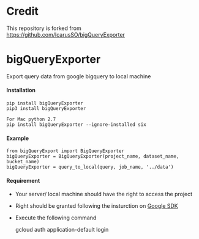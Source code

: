 # Credit
This repository is forked from
https://github.com/IcarusSO/bigQueryExporter


# bigQueryExporter
Export query data from google bigquery to local machine

#### Installation
    pip install bigQueryExporter
    pip3 install bigQueryExporter
    
    For Mac python 2.7
    pip install bigQueryExporter --ignore-installed six

#### Example
    from bigQueryExport import BigQueryExporter
    bigQueryExporter = BigQueryExporter(project_name, dataset_name, bucket_name)
    bigQueryExporter = query_to_local(query, job_name, '../data')

#### Requirement
- Your server/ local machine should have the right to access the project
- Right should be granted following the insturction on [Google SDK](https://cloud.google.com/sdk/docs/)
- Execute the following command

    gcloud auth application-default login
